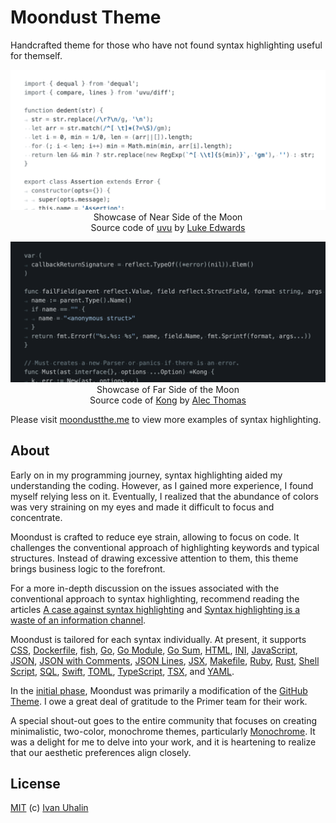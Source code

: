 # Moondust Theme

Handcrafted theme for those who have not found syntax highlighting useful for themself.

<p align="center">
  <img alt="Showcase of Near Side of the Moon" src="https://raw.githubusercontent.com/vanyauhalin/moondusttheme/refs/heads/main/light.webp">
  Showcase of Near Side of the Moon<br>
  Source code of <a href="https://github.com/lukeed/uvu/blob/v0.5.6/src/assert.js/">uvu</a> by <a href="https://github.com/lukeed/">Luke Edwards</a>
</p>

<p align="center">
  <img alt="Showcase of Near Side of the Moon" src="https://raw.githubusercontent.com/vanyauhalin/moondusttheme/refs/heads/main/dark.webp">
  Showcase of Far Side of the Moon<br>
  Source code of <a href="https://github.com/alecthomas/kong/blob/v0.9.0/kong.go/">Kong</a> by <a href="https://github.com/alecthomas/">Alec Thomas</a>
</p>

Please visit [moondustthe.me] to view more examples of syntax highlighting.

## About

Early on in my programming journey, syntax highlighting aided my understanding the coding. However, as I gained more experience, I found myself relying less on it. Eventually, I realized that the abundance of colors was very straining on my eyes and made it difficult to focus and concentrate.

Moondust is crafted to reduce eye strain, allowing to focus on code. It challenges the conventional approach of highlighting keywords and typical structures. Instead of drawing excessive attention to them, this theme brings business logic to the forefront.

For a more in-depth discussion on the issues associated with the conventional approach to syntax highlighting, recommend reading the articles [A case against syntax highlighting] and [Syntax highlighting is a waste of an information channel].

Moondust is tailored for each syntax individually. At present, it supports [CSS], [Dockerfile], [fish], [Go], [Go Module], [Go Sum], [HTML], [INI], [JavaScript], [JSON], [JSON with Comments], [JSON Lines], [JSX], [Makefile], [Ruby], [Rust], [Shell Script], [SQL], [Swift], [TOML], [TypeScript], [TSX], and [YAML].

In the [initial phase], Moondust was primarily a modification of the [GitHub Theme]. I owe a great deal of gratitude to the Primer team for their work.

A special shout-out goes to the entire community that focuses on creating minimalistic, two-color, monochrome themes, particularly [Monochrome]. It was a delight for me to delve into your work, and it is heartening to realize that our aesthetic preferences align closely.

## License

[MIT] (c) [Ivan Uhalin]

<!-- Footnotes -->

[moondustthe.me]: https://moondustthe.me/

[A case against syntax highlighting]: https://www.linusakesson.net/programming/syntaxhighlighting/
[Syntax highlighting is a waste of an information channel]: https://buttondown.email/hillelwayne/archive/syntax-highlighting-is-a-waste-of-an-information/

[CSS]: https://moondustthe.me/#css
[Dockerfile]: https://moondustthe.me/#dockerfile
[fish]: https://moondustthe.me/#fish
[Go]: https://moondustthe.me/#go
[Go Module]: https://moondustthe.me/#go.mod
[Go Sum]: https://moondustthe.me/#go.sum
[HTML]: https://moondustthe.me/#html
[INI]: https://moondustthe.me/#ini
[JavaScript]: https://moondustthe.me/#js
[JSON]: https://moondustthe.me/#json
[JSON with Comments]: https://moondustthe.me/#jsonc
[JSON Lines]: https://moondustthe.me/#jsonl
[JSX]: https://moondustthe.me/#jsx
[Makefile]: https://moondustthe.me/#makefile
[Ruby]: https://moondustthe.me/#rb
[Rust]: https://moondustthe.me/#rs
[Shell Script]: https://moondustthe.me/#sh
[SQL]: https://moondustthe.me/#sql
[Swift]: https://moondustthe.me/#swift
[TOML]: https://moondustthe.me/#toml
[TypeScript]: https://moondustthe.me/#ts
[TSX]: https://moondustthe.me/#tsx
[YAML]: https://moondustthe.me/#yaml

[initial phase]: https://github.com/primer/github-vscode-theme/discussions/341/
[GitHub Theme]: https://github.com/primer/github-vscode-theme/
[Monochrome]: https://github.com/anotherglitchinthematrix/monochrome/

[Ivan Uhalin]: https://github.com/vanyauhalin/
[MIT]: https://github.com/vanyauhalin/moondusttheme/blob/main/LICENSE/
